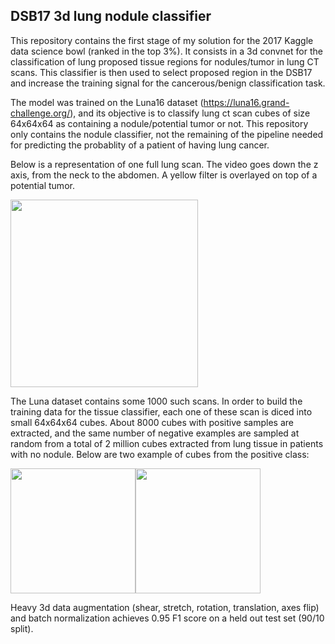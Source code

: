 ## DSB17 3d lung nodule classifier

This repository contains the first stage of my solution for the 2017 Kaggle data science bowl (ranked in the top 3%). It consists in a 3d convnet for the classification of lung proposed tissue regions for nodules/tumor in lung CT scans. This classifier is then used to select proposed region in the DSB17 and increase the training signal for the cancerous/benign classification task. 

The model was trained on the Luna16 dataset (https://luna16.grand-challenge.org/), and its objective is to classify lung ct scan cubes of size 64x64x64 as containing a nodule/potential tumor or not. This repository only contains the nodule classifier, not the remaining of the pipeline needed for predicting the probablity of a patient of having lung cancer. 

Below is a representation of one full lung scan. The video goes down the z axis, from the neck to the abdomen. A yellow filter is overlayed on top of a potential tumor.

<img src="https://github.com/LouisFoucard/DSB17_3d_lung_nodule_classifier/blob/master/data/ezgif-1-65620bd01e.gif" height="300">

The Luna dataset contains some 1000 such scans. In order to build the training data for the tissue classifier, each one of these scan is diced into small 64x64x64 cubes. About 8000 cubes with positive samples are extracted, and the same number of negative examples are sampled at random from a total of 2 million cubes extracted from lung tissue in patients with no nodule.
Below are two example of cubes from the positive class:

<img src="https://github.com/LouisFoucard/DSB17_3d_lung_nodule_classifier/blob/master/data/ezgif-3-0802fafde5.gif" height="200"><img src="https://github.com/LouisFoucard/DSB17_3d_lung_nodule_classifier/blob/master/data/ezgif-3-9727116d29.gif" height="200">

Heavy 3d data augmentation (shear, stretch, rotation, translation, axes flip) and batch normalization achieves 0.95 F1 score on a held out test set (90/10 split). 

